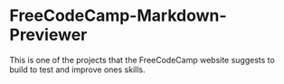 # FreeCodeCamp-Markdown-Previewer
This is one of the projects that the FreeCodeCamp website suggests to build to test and improve ones skills.